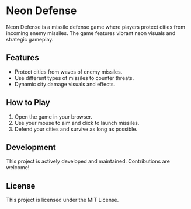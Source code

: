 # Neon Defense

Neon Defense is a missile defense game where players protect cities from incoming enemy missiles. The game features vibrant neon visuals and strategic gameplay.

## Features
- Protect cities from waves of enemy missiles.
- Use different types of missiles to counter threats.
- Dynamic city damage visuals and effects.

## How to Play
1. Open the game in your browser.
2. Use your mouse to aim and click to launch missiles.
3. Defend your cities and survive as long as possible.

## Development
This project is actively developed and maintained. Contributions are welcome!

## License
This project is licensed under the MIT License.
